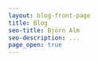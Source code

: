 ```yaml
---
layout: blog-front-page
title: Blog
seo-title: Björn Alm
seo-description: ...
page_open: true
---
```

